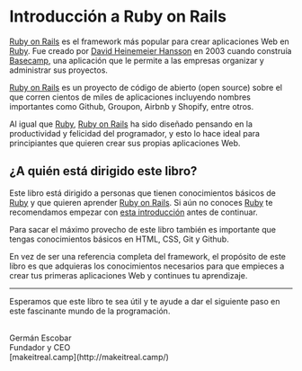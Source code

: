 # Introducción a Ruby on Rails

[Ruby on Rails](http://rubyonrails.org/) es el framework más popular para crear aplicaciones Web en [Ruby](https://www.ruby-lang.org/). Fue creado por [David Heinemeier Hansson](http://david.heinemeierhansson.com/) en 2003 cuando construía [Basecamp](https://basecamp.com/), una aplicación que le permite a las empresas organizar y administrar sus proyectos.

[Ruby on Rails](http://rubyonrails.org/) es un proyecto de código de abierto (open source) sobre el que corren cientos de miles de aplicaciones incluyendo nombres importantes como Github, Groupon, Airbnb y Shopify, entre otros.

Al igual que [Ruby](https://www.ruby-lang.org/), [Ruby on Rails](http://rubyonrails.org/) ha sido diseñado pensando en la productividad y felicidad del programador, y esto lo hace ideal para principiantes que quieren crear sus propias aplicaciones Web.

## ¿A quién está dirigido este libro?

Este libro está dirigido a personas que tienen conocimientos básicos de [Ruby](https://www.ruby-lang.org/) y que quieren aprender [Ruby on Rails](http://rubyonrails.org/). Si aún no conoces [Ruby](https://www.ruby-lang.org/) te recomendamos empezar con [esta introducción](https://makeitrealcamp.gitbooks.io/ruby-book/content/) antes de continuar.

Para sacar el máximo provecho de este libro también es importante que tengas conocimientos básicos en HTML, CSS, Git y Github.

En vez de ser una referencia completa del framework, el propósito de este libro es que adquieras los conocimientos necesarios para que empieces a crear tus primeras aplicaciones Web y continues tu aprendizaje.

---

Esperamos que este libro te sea útil y te ayude a dar el siguiente paso en este fascinante mundo de la programación.

<br>
Germán Escobar<br>
Fundador y CEO<br>
[makeitreal.camp](http://makeitreal.camp/)
